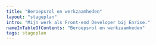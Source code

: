 ```yaml
---
title: "Beroepsrol en werkzaamheden"
layout: "stageplan"
intro: "Mijn werk als Front-end Developer bij Enrise."
nameInTableOfContents: "Beroepsrol en werkzaamheden"
tags: stageplan
---
```


